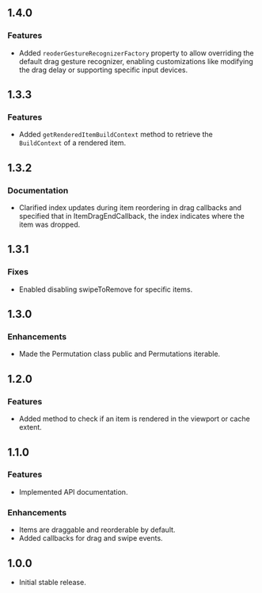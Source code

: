 ## 1.4.0

### Features

- Added `reoderGestureRecognizerFactory` property to allow overriding the default drag gesture recognizer, enabling customizations like modifying the drag delay or supporting specific input devices.

## 1.3.3

### Features

- Added `getRenderedItemBuildContext` method to retrieve the `BuildContext` of a rendered item.

## 1.3.2

### Documentation

- Clarified index updates during item reordering in drag callbacks and specified that in ItemDragEndCallback, the index indicates where the item was dropped.

## 1.3.1

### Fixes

- Enabled disabling swipeToRemove for specific items.

## 1.3.0

### Enhancements

- Made the Permutation class public and Permutations iterable.

## 1.2.0

### Features

- Added method to check if an item is rendered in the viewport or cache extent.

## 1.1.0

### Features

- Implemented API documentation.

### Enhancements

- Items are draggable and reorderable by default.
- Added callbacks for drag and swipe events.

## 1.0.0 

- Initial stable release.